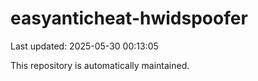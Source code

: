 # easyanticheat-hwidspoofer

Last updated: 2025-05-30 00:13:05

This repository is automatically maintained.
